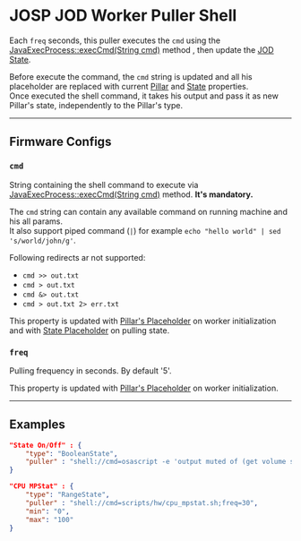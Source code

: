 # JOSP JOD Worker Puller Shell

Each ```freq``` seconds, this puller executes the ```cmd``` using the
[JavaExecProcess::execCmd(String cmd)](/src/jospCommons/java/com/robypomper/java/JavaExecProcess.java)
method , then update the [JOD State](../specs/pillars.md#states).

Before execute the command, the ```cmd``` string is updated and all his placeholder
are replaced with current [Pillar](../specs/workers/placeholders.md#pillar) and
[State](../specs/workers/placeholders.md#state) properties.<br/>
Once executed the shell command, it takes his output and pass it as new Pillar's
state, independently to the Pillar's type.

---

## Firmware Configs

### ```cmd```

String containing the shell command to execute via [JavaExecProcess::execCmd(String cmd)](/src/jospCommons/java/com/robypomper/java/JavaExecProcess.java)
method. **It's mandatory.**

The ```cmd``` string can contain any available command on running machine and
his all params.<br/>
It also support piped command (```|```) for example ```echo "hello world" | sed 's/world/john/g'```.

Following redirects ar not supported:
* ```cmd >> out.txt```
* ```cmd > out.txt```
* ```cmd &> out.txt```
* ```cmd > out.txt 2> err.txt```

This property is updated with [Pillar's Placeholder](../specs/workers/placeholders.md#pillar)
on worker initialization and with [State Placeholder](../specs/workers/placeholders.md#state)
on pulling state.

### ```freq```

Pulling frequency in seconds. By default '5'.

This property is updated with [Pillar's Placeholder](../specs/workers/placeholders.md#pillar)
on worker initialization.

---

## Examples

```json title="struct.jod: BoolenState/Shell"
"State On/Off" : {
    "type": "BooleanState",
    "puller" : "shell://cmd=osascript -e 'output muted of (get volume settings)';freq=1"
}
```

```json title="struct.jod: RangeState/Shell @ JOD PC Linux"
"CPU MPStat" : {
    "type": "RangeState",
    "puller" : "shell://cmd=scripts/hw/cpu_mpstat.sh;freq=30",
    "min": "0",
    "max": "100"
}
```